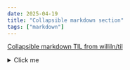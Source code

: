 ```yaml
---
date: 2025-04-19
title: "Collapsible markdown section"
tags: ["markdown"]
---
```


[Collapsible markdown TIL from williln/til](https://github.com/williln/til/blob/main/markdown/collapsible_markdown.md)

<details>
  <summary>Click me</summary>
  
  ### Favorite Disney Movies
  1. Wall-E
  2. Moana 
</details>
